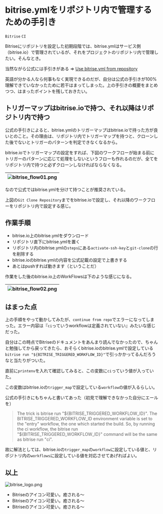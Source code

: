 # bitrise.ymlをリポジトリ内で管理するための手引き

`Bitrise` `CI`

Bitriseにリポジトリを設定した初期段階では、bitrise.ymlはサービス側（bitrise.io）で管理されているが、それをプロジェクトのリポジトリ内で管理したい。そんなとき。

当然ながら公式には手引きがある => [Use bitrise.yml from repository](https://devcenter.bitrise.io/tips-and-tricks/use-bitrise-yml-from-repository/)

英語が分かる人なら何事もなく実現できるのだが、自分は公式の手引きが100%理解できていなかったために若干はまってしまった。上の手引きの概要をまとめつつ、はまったポイントを残しておきたい。

## トリガーマップはbitrise.ioで持つ、それ以降はリポジトリ内で持つ

公式の手引きによると、bitrise.ymlのトリガーマップはbitrise.ioで持った方が良いとのこと。その理由は、リポジトリ内でトリガーマップを持つと、クローンした後でないとトリガーのパターンを判定できなくなるから。

bitrise.ioでトリガーマップの設定をすれば、下図のワークフローが始まる前にトリガーのパターンに応じて処理をしないというフローも作れるのだが、全てをリポジトリ内で持つと必ずクローンしなければならなくなる。

|![bitrise_flow01.png](https://qiita-image-store.s3.amazonaws.com/0/178904/9de13775-0c23-b62f-e5cc-8c950fee5b8f.png)|
|:-:|

なので公式ではbitrise.ymlを分けて持つことが推奨されている。

上図の`Git Clone Repository`までをbitrise.ioで設定し、それ以降のワークフローをリポジトリ内で設定する感じ。


## 作業手順

- bitrise.io上のbitrise.ymlをダウンロード
- リポジトリ直下にbitrise.ymlを置く
- リポジトリ内のbitrise.ymlの`steps`にある`activate-ssh-key`と`git-clone`の行を削除する
- bitrise.ioのbitrise.ymlの内容を公式記載の設定で上書きする
- あとはpushすれば動きます（ということだ）

作業をした後のbitrise.io上のWorkFlowsは下のような感じになる。

|![bitrise_flow02.png](https://qiita-image-store.s3.amazonaws.com/0/178904/b38eb1b5-69c3-5fa5-1dd7-ab028dc1a593.png)|
|:-:|


## はまった点

上の手順をやって動かしてみたが、`continue from repo`でエラーになってしまった。エラー内容は『`ci`っていうworkflowは定義されていない』みたいな感じだった。

自分はこの時点でBitriseのドキュメントをあんまり読んでなかったので、ちゃんと勉強してから戻ってきたら、おそらくbitrise.ioのbitrise.ymlで設定している`bitrise run "${BITRISE_TRIGGERED_WORKFLOW_ID}"`で引っかかってるんだろうなと当たりがついた。

直前に`printenv`を入れて確認してみると、この変数に`ci`っていう値が入っていた。

この変数はbitrise.ioの`trigger_map`で設定している`workflow`の値が入るらしい。

公式の手引きにもちゃんと書いてあった（初見で理解できなかった自分にエールを）

> The trick is bitrise run "\${BITRISE_TRIGGERED_WORKFLOW_ID}". The BITRISE_TRIGGERED_WORKFLOW_ID environment variable is set to the "entry" workflow, the one which started the build. So, by running the ci workflow, the bitrise run "${BITRISE_TRIGGERED_WORKFLOW_ID}" command will be the same as bitrise run "ci".


故に解法としては、bitrise.ioの`trigger_map`の`workflow`に設定している値と、リポジトリ内の`workflows`に設定している値を対応させてあげればよい。


## 以上

![bitrise_logo.png](https://qiita-image-store.s3.amazonaws.com/0/178904/179b4018-19ae-14d5-9767-a982abb5cffd.png)

- Bitriseのアイコン可愛い。癒される〜
- Bitriseのアイコン可愛い。癒される〜
- Bitriseのアイコン可愛い。癒される〜
